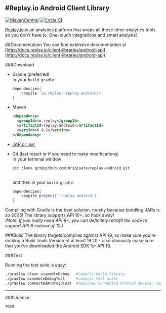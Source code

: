 #Replay.io Android Client Library
---
[![MavenCentral](https://maven-badges.herokuapp.com/maven-central/io.replay/replay-android/badge.svg)](https://maven-badges.herokuapp.com/maven-central/io.replay/replay-android) [![Circle CI](https://circleci.com/gh/Originate/replay-android/tree/master.png?style=badge&circle-token=d9bbccb7db1bfaa58c304a8ac313aa2338f92423)](https://circleci.com/gh/Originate/replay-android/tree/master)


[Replay.io](http://replay.io) is an analytics platform that wraps all those other analytics tools so you don't have to. One-touch integrations and smart analysis!


##Documentation
You can find extensive documentation at [http://docs.replay.io/client-libraries/android-api](http://docs.replay.io/client-libraries/android-api). 

###Download
- Gradle (preferred)<br>
	In your `build.gradle`:

	```gradle
    dependencies{
    	compile 'io.replay:-replay-android:+
    }
    ```
- Maven

	```xml
    <dependency>
      <groupId>io.replay</groupId>
      <artifactId>replay-android</artifactId>
      <version>0.9.2</version>
	</dependency>
    ```
- [JAR or .aar](https://maven-badges.herokuapp.com/maven-central/io.replay/replay-android) 
- Git (last resort or if you need to make modifications)<br>
    In your terminal window:

	```bash
	git clone git@github.com:Originate/replay-android.git
  		    
    ```
    and then in your `build.gradle`:

    ```gradle
	dependencies{
        compile project(':replay-android')
    }
    ```

Compiling with Gradle is the best solution, mostly because bundling JARs is *so* 2005! The library supports API 10+, so hack away!<br>
*(Note: If you really need API 8+, you can definitely retrofit the code to support API 8 instead of 10.)*

###Build
The library targets/compiles against API 19, so make sure you're rocking a Build Tools Version of at least 19.1.0 - also obviously make sure that you've downloaded the Android SDK for API 19. 

###Test

Running the test suite is easy:
```bash
./gradlew clean assembleDebug   #compile/build library
./gradlew assembleDebugTest     #compile test suite
./gradlew connectedAndroidTest  #requires connected Android device; runs test suite
```

---

###License
```
TODO
```